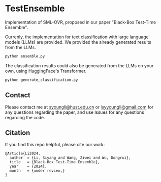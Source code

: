 # TestEnsemble
 
Implementation of SML-OVR, proposed in our paper "Black-Box Test-Time Ensemble".

Currenly, the implementation for text classification with large language models (LLMs) are provided. We provided the already generated results from the LLMs.

```sh 
python ensemble.py
```  

The classification results could also be generated from the LLMs on your own, using HuggingFace's Transformer. 

```sh 
python generate_classification.py
```  

## Contact

Please contact me at syoungli@hust.edu.cn or lsyyoungll@gmail.com for any questions regarding the paper, and use Issues for any questions regarding the code.

## Citation

If you find this repo helpful, please cite our work:
```
@Article{Li2024,
  author  = {Li, Siyang and Wang, Ziwei and Wu, Dongrui},
  title   = {Black-Box Test-Time Ensemble},
  year    = {2024},
  month   = {under review,}
}
```
